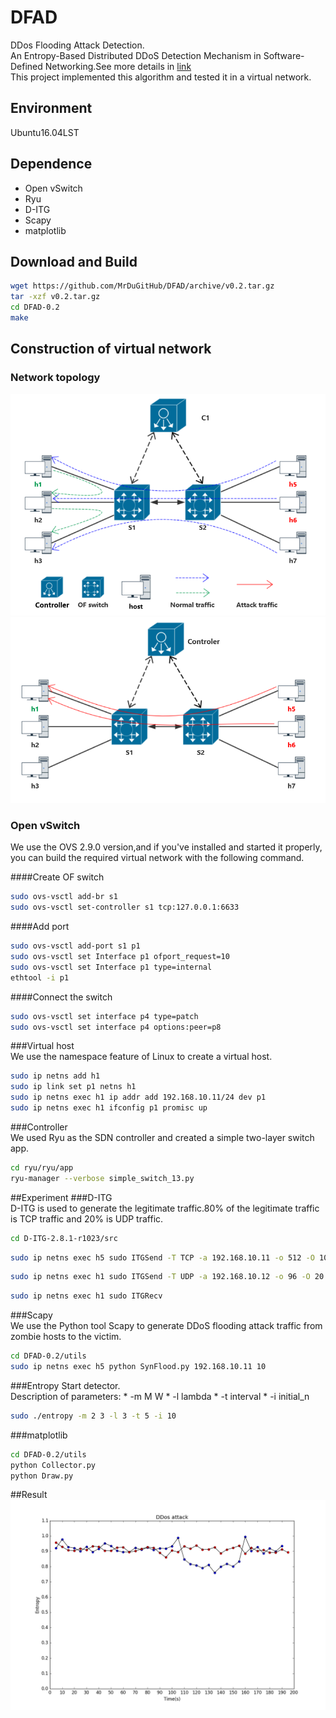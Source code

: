 # DFAD
DDos Flooding Attack Detection.  
An Entropy-Based Distributed DDoS Detection Mechanism in Software-Defined Networking.See more details in [link](http://dl.acm.org/citation.cfm?id=2848539)  
This project implemented this algorithm and tested it in a virtual network.  

## Environment
Ubuntu16.04LST

## Dependence
* Open vSwitch  
* Ryu
* D-ITG
* Scapy
* matplotlib

## Download and Build

```Bash
wget https://github.com/MrDuGitHub/DFAD/archive/v0.2.tar.gz
tar -xzf v0.2.tar.gz
cd DFAD-0.2
make
```
## Construction of virtual network
### Network topology  

![](./img/Normal.PNG)
![](./img/Attack.PNG)

### Open vSwitch  
We use the OVS 2.9.0 version,and if you've installed and started it properly, you can build the required virtual network with the following command.

####Create OF switch
```Bash
sudo ovs-vsctl add-br s1
sudo ovs-vsctl set-controller s1 tcp:127.0.0.1:6633
```

####Add port
```Bash
sudo ovs-vsctl add-port s1 p1
sudo ovs-vsctl set Interface p1 ofport_request=10
sudo ovs-vsctl set Interface p1 type=internal
ethtool -i p1 
```
####Connect the switch
```Bash
sudo ovs-vsctl set interface p4 type=patch
sudo ovs-vsctl set interface p4 options:peer=p8
```
###Virtual host  
We use the namespace feature of Linux to create a virtual host.
```Bash
sudo ip netns add h1 
sudo ip link set p1 netns h1
sudo ip netns exec h1 ip addr add 192.168.10.11/24 dev p1
sudo ip netns exec h1 ifconfig p1 promisc up 
``` 
###Controller  
We used Ryu as the SDN controller and created a simple two-layer switch app.
```Bash
cd ryu/ryu/app
ryu-manager --verbose simple_switch_13.py 
``` 
##Experiment
###D-ITG  
D-ITG is used to generate the legitimate traffic.80% of the legitimate
traffic is TCP traffic and 20% is UDP traffic.
```Bash
cd D-ITG-2.8.1-r1023/src
```
```Bash
sudo ip netns exec h5 sudo ITGSend -T TCP -a 192.168.10.11 -o 512 -O 10 -t 200000 -l
``` 
```Bash
sudo ip netns exec h1 sudo ITGSend -T UDP -a 192.168.10.12 -o 96 -O 20 -t 200000 -l 
``` 
```Bash
sudo ip netns exec h1 sudo ITGRecv
``` 
###Scapy  
We use the Python tool Scapy to generate DDoS flooding attack traffic from zombie hosts to the victim.
```Bash
cd DFAD-0.2/utils
sudo ip netns exec h5 python SynFlood.py 192.168.10.11 10
``` 
###Entropy
Start detector.  
Description of parameters: 
        * -m M W
        * -l lambda
        * -t interval
        * -i initial_n
```Bash
sudo ./entropy -m 2 3 -l 3 -t 5 -i 10
``` 
###matplotlib
```Bash
cd DFAD-0.2/utils
python Collector.py
python Draw.py
``` 
##Result  
![](./img/figure_1-3.png)
